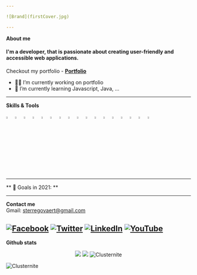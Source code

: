 ```yaml
---

![Brand](firstCover.jpg)

---
```


**About me**
<h4> I'm a developer, that is passionate about creating user-friendly and accessible web applications. </h4> 

 Checkout my portfolio - **[Portfolio](https://clusternite.github.io/portfolio/)** 

- 👨‍💻 I’m currently working on portfolio
- 📖 I’m currently learning Javascript, Java, ...

---

**Skills & Tools**

<p align="left">
<code><img width="4%" src="https://www.vectorlogo.zone/logos/java/java-icon.svg"></code>
<code><img width="4%" src="https://www.vectorlogo.zone/logos/python/python-icon.svg"></code>
<code><img width="4%" src="https://www.vectorlogo.zone/logos/nodejs/nodejs-icon.svg"></code>
<code><img width="4%" src="https://www.vectorlogo.zone/logos/expoio/expoio-icon.svg"></code>
<code><img width="4%" src="https://www.vectorlogo.zone/logos/reactjs/reactjs-icon.svg"></code>
<code><img width="4%" src="https://encrypted-tbn0.gstatic.com/images?q=tbn:ANd9GcSHYiSZ7pgNHIi4X9la9Z1_oHsBpntPBeY6fA&usqp=CAU"></code>
<code><img width="4%" src="https://www.vectorlogo.zone/logos/firebase/firebase-icon.svg"></code>
<code><img width="4%" src="https://www.vectorlogo.zone/logos/w3_html5/w3_html5-icon.svg"></code>
<code><img width="4%" src="https://www.vectorlogo.zone/logos/sass-lang/sass-lang-icon.svg"></code>
<code><img width="4%" src="https://www.vectorlogo.zone/logos/visualstudio_code/visualstudio_code-icon.svg"></code>
<code><img width="4%" src="https://www.vectorlogo.zone/logos/mongodb/mongodb-icon.svg"></code>
<code><img width="4%" src="https://www.vectorlogo.zone/logos/jenkins/jenkins-icon.svg"></code>
<code><img width="4%" src="https://www.vectorlogo.zone/logos/docker/docker-tile.svg"></code>
<code><img width="4%" src="https://www.vectorlogo.zone/logos/kubernetes/kubernetes-icon.svg"></code>
<code><img width="4%" src="https://www.vectorlogo.zone/logos/amazon_aws/amazon_aws-icon.svg"></code>
<code><img width="4%" src="https://www.vectorlogo.zone/logos/google_cloud/google_cloud-icon.svg"></code>
<code><img width="4%" src="https://www.vectorlogo.zone/logos/git-scm/git-scm-icon.svg"></code>
</p>

---
** 🎯 Goals in 2021: **

---

 **Contact me**
 </br>
Gmail: sterregovaert@gmail.com

[![Facebook](https://img.shields.io/badge/Facebook-%D14836.svg?&style=flat-square&logo=facebook&logoColor=white)](https://www.facebook.com/profile.php?id=100008461326706) [![Twitter](https://img.shields.io/badge/Twitter-%231DA1F2.svg?&style=flat-square&logo=twitter&logoColor=white)](https://twitter.com/Clusternite) [![LinkedIn](https://img.shields.io/badge/LinkedIn-%230077B5.svg?&style=flat-square&logo=linkedin&logoColor=white)](https://www.linkedin.com/in/sterre-g-4611621b6/) [![YouTube](https://img.shields.io/badge/YouTube-%23FF0000.svg?&style=flat-square&logo=youtube&logoColor=white)](https://www.youtube.com/channel/UCz5MQgL1YkBOrOsOKxMcMKQ) 
---

**Github stats**
<p align = "center">
  <img src = "https://github-readme-stats.vercel.app/api?username=Clusternite&show_icons=true&theme=dark&line_height=40">
  <img src = "https://github-readme-stats.vercel.app/api/top-langs/?username=Clusternite&theme=dark">
  <img src="https://github-readme-streak-stats.herokuapp.com/?user=Clusternite&theme=dark" alt="Clusternite" />
</p>

<im src="https://img.shields.io/github/followers/Clusternite?label=follow&style=social&style=dark" alt="Clusternite" /> 
<img src="https://komarev.com/ghpvc/?username=Clusternite&label=Profile%20views&color=0e75b6&style=dark" alt="Clusternite" />
